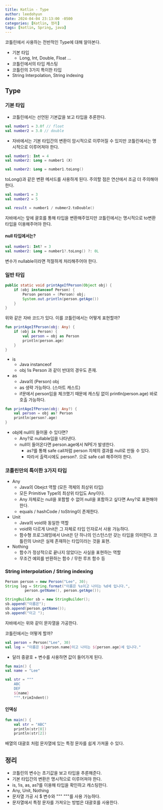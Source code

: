 ```yaml
---
title: Kotlin - Type
author: leedohyun
date: 2024-04-04 23:13:00 -0500
categories: [Kotlin, 정리]
tags: [kotlin, Spring, java]
---
```


코틀린에서 사용하는 전반적인 Type에 대해 알아본다.

- 기본 타입
	- Long, Int, Double, Float ...
- 코틀린에서의 타입 캐스팅
- 코틀린의 3가지 특이한 타입
- String Interpolation, String indexing

## Type

### 기본 타입

- 코틀린에서는 선언된 기본값을 보고 타입을 추론한다.

```kotlin
val number1 = 3.0f // float
val number2 = 3.0 // double
```

- 자바에서는 기본 타입간의 변환이 암시적으로 이루어질 수 있지만 코틀린에서는 명시적으로 이루어져야 한다.

```kotlin
val number1: Int = 4
val number2: Long = number1 (X)

val number2: Long = number1.toLong()
```

toLong()과 같은 변환 메서드를 사용하게 된다. 주의할 점은 연산에서 조금 더 주의해야 한다.

```kotlin
val number1 = 3
val number2 = 5

val result = number1 / nubmer2.toDouble()
```

자바에서는 앞에 괄호를 통해 타입을 변환해주었지만 코틀린에서는 명시적으로 to변환타입을 이용해주어야 한다.

#### null 타입에서는?

```kotlin
val number1: Int? = 3
val number2: Long = number1?.toLong() ?: 0L
```

변수가 nullable이라면 적절하게 처리해주어야 한다.

### 일반 타입

```java
public static void printAgeIfPerson(Object obj) {
	if (obj instanceof Person) {
		Person person = (Person) obj;
		System.out.println(person.getAge())
	}
}
```

위와 같은 자바 코드가 있다. 이를 코틀린에서는 어떻게 표현할까?

```kotlin
fun printAgeIfPerson(obj: Any) {
	if (obj is Person) {
		val person = obj as Person
		println(person.age)
	}
}
```

- is
	- Java instanceof
	- obj !is Person 과 같이 반대의 경우도 존재.
- as
	- Java의 (Person) obj
	- as 생략 가능하다. (스마트 캐스트)
	- if문에서 person임을 체크했기 때문에 캐스팅 없이 println(person.age) 바로 호출 가능하다.

```kotlin
fun printAgeIfPerson(obj: Any?) {
	val person = obj as? Person
	println(person?.age)
}
```

- obj에 null이 들어올 수 있다면?
	- Any?로 nullable임을 나타낸다.
	- null이 들어온다면 person.age에서 NPE가 발생한다.
		- as?를 통해 safe call처럼 person 자체의 결과를 null로 만들 수 있다.
		- 따라서 출력시에도 person?. 으로 safe call 해주어야 한다.

### 코틀린만의 특이한 3가지 타입

- Any
	- Java의 Obejct 역할 (모든 객체의 최상위 타입)
	- 모든 Primitive Type의 최상위 타입도 Any이다.
	- Any 자체로는 null을 포함할 수 없어 null을 포함하고 싶다면 Any?로 표현해야 한다.
	- equals / hashCode / toString이 존재한다.
- Unit
	- Java의 void와 동일한 역할
	- void와 다르게 Unit은 그 자체로 타입 인자로서 사용 가능하다.
	- 함수형 프로그래밍에서 Unit은 단 하나의 인스턴스만 갖는 타입을 의미한다. 코틀린의 Unit은 실제 존재하는 타입이라는 것을 표현.
- Nothing
	- 함수가 정상적으로 끝나지 않았다는 사실을 표현하는 역할
	- 무조건 예외를 반환하는 함수 / 무한 루프 함수 등

### String interpolation / String indexing

```java
Person person = new Person("Lee", 30);
String log = String.format("이름은 %s이고 나이는 %d세 입니다.",
		 person.getName(), person.getAge());
```
```java
StringBuilder sb = new StringBuilder();
sb.append("이름은");
sb.append(person.getName());
sb.append("이고 ");
```

자바에서는 위와 같이 문자열을 가공한다.

코틀린에서는 어떻게 할까?

```kotlin
val person = Person("Lee", 30)
val log = "이름은 ${person.name}이고 나이는 ${person.age}세 입니다."
```

- 달러 중괄호 + 변수를 사용하면 값이 들어가게 된다.

```kotlin
fun main() {
val name = "Lee"

val str = """
	ABC
	DEF
	${name}
	""".trimIndent()
```

#### 인덱싱

```kotlin
fun main() {
	val str = "ABC"
	println(str[0])
	println(str[2])
```

배열의 대괄호 처럼 문자열에 있는 특정 문자를 쉽게 가져올 수 있다.

## 정리

- 코틀린의 변수는 초기값을 보고 타입을 추론해준다.
- 기본 타입간의 변환은 명시적으로 이루어져야 한다.
- is, !is, as, as?를 이용해 타입을 확인하고 캐스팅한다.
- Any, Unit, Nothing
- 문자열 가공 시 $ 변수와 """ """를 사용 가능하다.
- 문자열에서 특정 문자를 가져오는 방법은 대괄호를 사용한다.